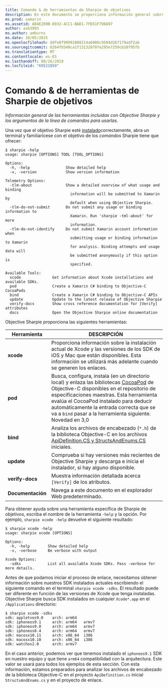 ```yaml
---
title: Comando & de herramientas de Sharpie de objetivos
description: En este documento se proporciona información general sobre las herramientas incluidas con Objective Sharpie y los argumentos de línea de comandos que se usan con ellas.
ms.prod: xamarin
ms.assetid: A84E209B-8932-4CC1-BAD1-7FD51F798A97
author: asb3993
ms.author: amburns
ms.date: 10/05/2015
ms.openlocfilehash: ddfe0f99991808214a6006c9504d267179adf2ab
ms.sourcegitcommit: 6264fb540ca1f131328707e295e7259cb10f95fb
ms.translationtype: MT
ms.contentlocale: es-ES
ms.lasthandoff: 08/16/2019
ms.locfileid: "69521859"
---
```

# <a name="objective-sharpie-tools--commands"></a>Comando & de herramientas de Sharpie de objetivos

_Información general de las herramientas incluidas con Objective Sharpie y los argumentos de la línea de comandos para usarlas._

Una vez que el objetivo Sharpie esté [instalado](~/cross-platform/macios/binding/objective-sharpie/get-started.md)correctamente, abra un terminal y familiarícese con el objetivo de los *comandos* Sharpie tiene que ofrecer:

```
$ sharpie -help
usage: sharpie [OPTIONS] TOOL [TOOL_OPTIONS]

Options:
  -h, -help                Show detailed help
  -v, -version             Show version information

Telemetry Options:
  -tlm-about               Show a detailed overview of what usage and binding
                             information will be submitted to Xamarin by
                             default when using Objective Sharpie.
  -tlm-do-not-submit       Do not submit any usage or binding information to
                             Xamarin. Run 'sharpie -tml-about' for more
                             information.
  -tlm-do-not-identify     Do not submit Xamarin account information when
                             submitting usage or binding information to Xamarin
                             for analysis. Binding attempts and usage data will
                             be submitted anonymously if this option is
                             specified.

Available Tools:
  xcode              Get information about Xcode installations and available SDKs.
  pod                Create a Xamarin C# binding to Objective-C CocoaPods
  bind               Create a Xamarin C# binding to Objective-C APIs
  update             Update to the latest release of Objective Sharpie
  verify-docs        Show cross reference documentation for [Verify] attributes
  docs               Open the Objective Sharpie online documentation
```

Objective Sharpie proporciona las siguientes herramientas:

|Herramienta|DESCRIPCIÓN|
|--- |--- |
|**xcode**|Proporciona información sobre la instalación actual de Xcode y las versiones de los SDK de iOS y Mac que están disponibles. Esta información se utilizará más adelante cuando se generen los enlaces.|
|**pod**|Busca, configura, instala (en un directorio local) y enlaza las bibliotecas [CocoaPod](https://cocoapods.org/) de Objective-C disponibles en el repositorio de especificaciones maestras. Esta herramienta evalúa el CocoaPod instalado para deducir automáticamente la entrada correcta que se va a `bind` pasar a la herramienta siguiente. Novedad en 3,0|
|**bind**|Analiza los archivos de encabezado (`*.h`) de la biblioteca Objective-C en los archivos [ApiDefinition.CS y StructsAndEnums.CS](~/cross-platform/macios/binding/objective-sharpie/platform/apidefinitions-structsandenums.md) iniciales.|
|**update**|Comprueba si hay versiones más recientes de Objective Sharpie y descarga e inicia el instalador, si hay alguno disponible.|
|**verify-docs**|Muestra información detallada acerca `[Verify]` de los atributos.|
|**Documentación**|Navega a este documento en el explorador Web predeterminado.|

Para obtener ayuda sobre una herramienta específica de Sharpie de objetivos, escriba el nombre de la herramienta `-help` y la opción. Por ejemplo, `sharpie xcode -help` devuelve el siguiente resultado:

```
$ sharpie xcode -help
usage: sharpie xcode [OPTIONS]

Options:
  -h, -help        Show detailed help
  -v, -verbose     Be verbose with output

Xcode Options:
  -sdks            List all available Xcode SDKs. Pass -verbose for more details.
```

Antes de que podamos iniciar el proceso de enlace, necesitamos obtener información sobre nuestros SDK instalados actuales escribiendo el siguiente comando en el terminal `sharpie xcode -sdks`. El resultado puede ser diferente en función de las versiones de Xcode que tenga instaladas. Objective Sharpie busca SDK instalados en cualquier `Xcode*.app` en el `/Applications` directorio:

```
$ sharpie xcode -sdks
sdk: appletvos9.0    arch: arm64
sdk: iphoneos9.1     arch: arm64   armv7
sdk: iphoneos9.0     arch: arm64   armv7
sdk: iphoneos8.4     arch: arm64   armv7
sdk: macosx10.11     arch: x86_64  i386
sdk: macosx10.10     arch: x86_64  i386
sdk: watchos2.0      arch: armv7
```

En el caso anterior, podemos ver que tenemos instalado el `iphoneos9.1` SDK en nuestro equipo y que tiene `arm64` compatibilidad con la arquitectura. Este valor se usará para todos los ejemplos de esta sección. Con esta información, estamos preparados para analizar los archivos de encabezado de la biblioteca Objective-C en el proyecto `ApiDefinition.cs` inicial `StructsAndEnums.cs` y en el proyecto de enlace.

